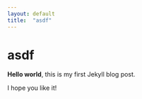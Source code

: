 ```yaml
---
layout: default
title:  "asdf"
---
```


# asdf

**Hello world**, this is my first Jekyll blog post.

I hope you like it!
